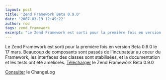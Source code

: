```yaml
---
layout: post
title: 'Zend Framework Beta 0.9.0'
date: '2007-03-19 12:49:22'
author: rod
tags: zend_framework
excerpt: "Le Zend Framework est sorti pour la première fois en version Beta 0.9.0 le 17 mars. Beaucoup de composants sont passés de l'incubateur au coeur du Framework, les interfaces des classes sont stabilisées, et la documentation et les tests ont été améliorés.     \n[Télécharger](http://framework.zend.com/download/stable) le Zend Framework Beta 0.9.0  \n       …"
---
```


Le Zend Framework est sorti pour la première fois en version Beta 0.9.0 le 17 mars. Beaucoup de composants sont passés de l'incubateur au coeur du Framework, les interfaces des classes sont stabilisées, et la documentation et les tests ont été améliorés.
[Télécharger](http://framework.zend.com/download/stable) le Zend Framework Beta 0.9.0

[Consulter](http://framework.zend.com/changelog) le ChangeLog

